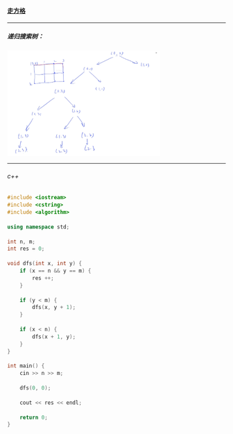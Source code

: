 #### <a href="https://www.acwing.com/problem/content/824/">走方格</a>

--------------------

##### 递归搜索树：

<img src="https://raw.githubusercontent.com/DaoZuQieXing/Learn/main/img/刷题记录/走方格.png" alt="system call" style="max-width: 70%">

----------

###### c++

```c++
#include <iostream>
#include <cstring>
#include <algorithm>

using namespace std;

int n, m;
int res = 0;

void dfs(int x, int y) {
    if (x == n && y == m) {
        res ++;
    }
    
    if (y < m) {
        dfs(x, y + 1);
    }
    
    if (x < n) {
        dfs(x + 1, y);
    }
}

int main() {
    cin >> n >> m;
    
    dfs(0, 0);
    
    cout << res << endl;
    
    return 0;
}
```

